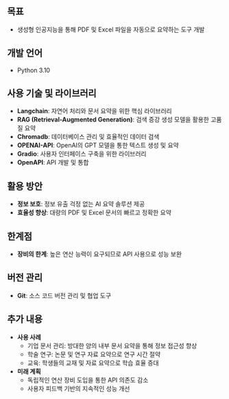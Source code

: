 ## 목표

- 생성형 인공지능을 통해 PDF 및 Excel 파일을 자동으로 요약하는 도구 개발

## 개발 언어

- Python 3.10

## 사용 기술 및 라이브러리

- **Langchain**: 자연어 처리와 문서 요약을 위한 핵심 라이브러리
- **RAG (Retrieval-Augmented Generation)**: 검색 증강 생성 모델을 활용한 고품질 요약
- **Chromadb**: 데이터베이스 관리 및 효율적인 데이터 검색
- **OPENAI-API**: OpenAI의 GPT 모델을 통한 텍스트 생성 및 요약
- **Gradio**: 사용자 인터페이스 구축을 위한 라이브러리
- **OpenAPI**: API 개발 및 통합

## 활용 방안

- **정보 보호**: 정보 유출 걱정 없는 AI 요약 솔루션 제공
- **효율성 향상**: 대량의 PDF 및 Excel 문서의 빠르고 정확한 요약

## 한계점

- **장비의 한계**: 높은 연산 능력이 요구되므로 API 사용으로 성능 보완

## 버전 관리

- **Git**: 소스 코드 버전 관리 및 협업 도구

## 추가 내용

- **사용 사례**
    - 기업 문서 관리: 방대한 양의 내부 문서 요약을 통해 정보 접근성 향상
    - 학술 연구: 논문 및 연구 자료 요약으로 연구 시간 절약
    - 교육: 학생들의 교재 및 자료 요약으로 학습 효율 증대
- **미래 계획**
    - 독립적인 연산 장비 도입을 통한 API 의존도 감소
    - 사용자 피드백 기반의 지속적인 성능 개선
